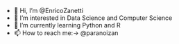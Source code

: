 - 👋 Hi, I’m @EnricoZanetti
- 👀 I’m interested in Data Science and Computer Science
- 🌱 I’m currently learning Python and R
- 📫 How to reach me:-> @paranoizan

<!---
EnricoZanetti/EnricoZanetti is a ✨ special ✨ repository because its `README.md` (this file) appears on your GitHub profile.
You can click the Preview link to take a look at your changes.
--->

